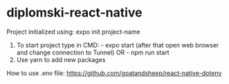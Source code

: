 # diplomski-react-native

Project initialized using: expo init project-name

1. To start project type in CMD:    - expo start (after that open web browser and change connection to Tunnel)
                                    OR
                                    - npm run start
2. Use yarn to add new packages


How to use .env file: https://github.com/goatandsheep/react-native-dotenv
